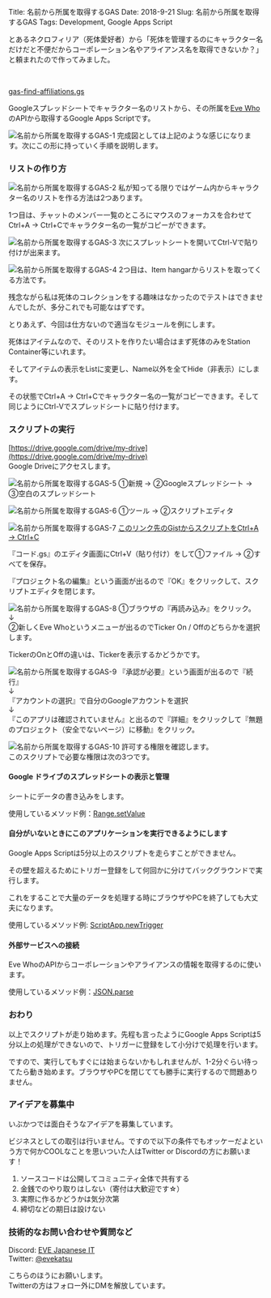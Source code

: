 Title: 名前から所属を取得するGAS
Date: 2018-9-21
Slug: 名前から所属を取得するGAS
Tags: Development, Google Apps Script

とあるネクロフィリア（死体愛好者）から「死体を管理するのにキャラクター名だけだと不便だからコーポレーション名やアライアンス名を取得できないか？」と頼まれたので作ってみました。

<br />

[gas-find-affiliations.gs](https://gist.github.com/EVEKatsu/9242e577e17a2eac6a7a0f29557887ae)

Googleスプレッドシートでキャラクター名のリストから、その所属を[Eve Who](https://evewho.com/)のAPIから取得するGoogle Apps Scriptです。


![名前から所属を取得するGAS-1]({filename}/images/名前から所属を取得するGAS-1.jpg)
完成図としては上記のような感じになります。次にこの形に持っていく手順を説明します。


### リストの作り方
![名前から所属を取得するGAS-2]({filename}/images/名前から所属を取得するGAS-2.jpg)
私が知ってる限りではゲーム内からキャラクター名のリストを作る方法は2つあります。

1つ目は、チャットのメンバー一覧のところにマウスのフォーカスを合わせてCtrl+A → Ctrl+Cでキャラクター名の一覧がコピーができます。

![名前から所属を取得するGAS-3]({filename}/images/名前から所属を取得するGAS-3.jpg)
次にスプレットシートを開いてCtrl-Vで貼り付けが出来ます。

![名前から所属を取得するGAS-4]({filename}/images/名前から所属を取得するGAS-4.jpg)
2つ目は、Item hangarからリストを取ってくる方法です。

残念ながら私は死体のコレクションをする趣味はなかったのでテストはできませんでしたが、多分これでも可能なはずです。

とりあえず、今回は仕方ないので適当なモジュールを例にします。

死体はアイテムなので、そのリストを作りたい場合はまず死体のみをStation Container等にいれます。

そしてアイテムの表示をListに変更し、Name以外を全てHide（非表示）にします。

その状態でCtrl+A → Ctrl+Cでキャラクター名の一覧がコピーできます。そして同じようにCtrl-Vでスプレッドシートに貼り付けます。


### スクリプトの実行
[https://drive.google.com/drive/my-drive](https://drive.google.com/drive/my-drive)  
Google Driveにアクセスします。

![名前から所属を取得するGAS-5]({filename}/images/名前から所属を取得するGAS-5.jpg)
①新規 → ②Googleスプレッドシート → ③空白のスプレッドシート

![名前から所属を取得するGAS-6]({filename}/images/名前から所属を取得するGAS-6.jpg)
①ツール → ②スクリプトエディタ

![名前から所属を取得するGAS-7]({filename}/images/名前から所属を取得するGAS-7.jpg)
[このリンク先のGistからスクリプトをCtrl+A → Ctrl+C](https://gist.githubusercontent.com/EVEKatsu/9242e577e17a2eac6a7a0f29557887ae/raw/c7bdbc01c942543f64d9b0adc58161cdc5da50ab/gas-find-affiliations.gs)  

『コード.gs』のエディタ画面にCtrl+V（貼り付け）をして①ファイル → ②すべてを保存。

『プロジェクト名の編集』という画面が出るので『OK』をクリックして、スクリプトエディタを閉じます。

![名前から所属を取得するGAS-8]({filename}/images/名前から所属を取得するGAS-8.jpg)
①ブラウザの『再読み込み』をクリック。  
↓  
②新しくEve Whoというメニューが出るのでTicker On / Offのどちらかを選択します。

TickerのOnとOffの違いは、Tickerを表示するかどうかです。

![名前から所属を取得するGAS-9]({filename}/images/名前から所属を取得するGAS-9.jpg)
『承認が必要』という画面が出るので『続行』  
↓  
『アカウントの選択』で自分のGoogleアカウントを選択  
↓  
『このアプリは確認されていません』と出るので『詳細』をクリックして『無題のプロジェクト（安全でないページ）に移動』をクリック。

![名前から所属を取得するGAS-10]({filename}/images/名前から所属を取得するGAS-10.jpg)
許可する権限を確認します。  
このスクリプトで必要な権限は次の3つです。

#### Google ドライブのスプレッドシートの表示と管理
シートにデータの書き込みをします。

使用しているメソッド例：[Range.setValue](https://developers.google.com/apps-script/reference/spreadsheet/range#setValue(Object))

#### 自分がいないときにこのアプリケーションを実行できるようにします
Google Apps Scriptは5分以上のスクリプトを走らすことができません。

その壁を超えるためにトリガー登録をして何回かに分けてバックグラウンドで実行します。

これをすることで大量のデータを処理する時にブラウザやPCを終了しても大丈夫になります。

使用しているメソッド例: [ScriptApp.newTrigger](https://developers.google.com/apps-script/reference/script/script-app#newtriggerfunctionname)

#### 外部サービスへの接続
Eve WhoのAPIからコーポレーションやアライアンスの情報を取得するのに使います。

使用しているメソッド例：[JSON.parse](https://developers.google.com/apps-script/guides/services/external#work_with_json)

### おわり
以上でスクリプトが走り始めます。先程も言ったようにGoogle Apps Scriptは5分以上の処理ができないので、トリガーに登録をして小分けで処理を行います。

ですので、実行してもすぐには始まらないかもしれませんが、1-2分ぐらい待ってたら動き始めます。ブラウザやPCを閉じてても勝手に実行するので問題ありません。

### アイデアを募集中
いぶかつでは面白そうなアイデアを募集しています。

ビジネスとしての取引は行いません。ですので以下の条件でもオッケーだよという方で何かCOOLなことを思いついた人はTwitter or Discordの方にお願います！

1. ソースコードは公開してコミュニティ全体で共有する
1. 金銭でのやり取りはしない（寄付は大歓迎です☆）
1. 実際に作るかどうかは気分次第
1. 締切などの期日は設けない


### 技術的なお問い合わせや質問など
Discord: [EVE Japanese IT](https://t.co/lTtTmpOgy8)  
Twitter: [@evekatsu](https://twitter.com/evekatsu)  

こちらのほうにお願いします。  
Twitterの方はフォロー外にDMを解放しています。